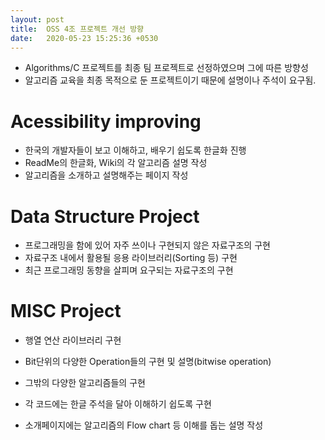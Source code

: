 ```yaml
---
layout: post
title:  OSS 4조 프로젝트 개선 방향
date:   2020-05-23 15:25:36 +0530
---
```


* Algorithms/C 프로젝트를 최종 팀 프로젝트로 선정하였으며 그에 따른 방향성
* 알고리즘 교육을 최종 목적으로 둔 프로젝트이기 때문에 설명이나 주석이 요구됨.

# Acessibility improving
 * 한국의 개발자들이 보고 이해하고, 배우기 쉽도록 한글화 진행
 * ReadMe의 한글화, Wiki의 각 알고리즘 설명 작성
 * 알고리즘을 소개하고 설명해주는 페이지 작성

# Data Structure Project
 * 프로그래밍을 함에 있어 자주 쓰이나 구현되지 않은 자료구조의 구현
 * 자료구조 내에서 활용될 응용 라이브러리(Sorting 등) 구현
 * 최근 프로그래밍 동향을 살피며 요구되는 자료구조의 구현
 
# MISC Project
 * 행열 연산 라이브러리 구현
 * Bit단위의 다양한 Operation들의 구현 및 설명(bitwise operation)
 * 그밖의 다양한 알고리즘들의 구현
 
* 각 코드에는 한글 주석을 달아 이해하기 쉽도록 구현
* 소개페이지에는 알고리즘의 Flow chart 등 이해를 돕는 설명 작성
